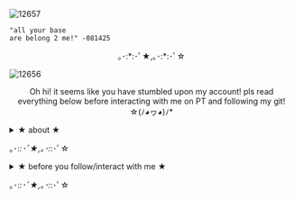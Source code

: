 ![12657](https://github.com/user-attachments/assets/df434e8f-1583-4769-a19e-e2865b5c2005)

```
"all your base
are belong 2 me!" -081425
```

<p align="center"> ｡･:*:･ﾟ★,｡･:*:･ﾟ☆
  
![12656](https://github.com/user-attachments/assets/278f3d69-b4ab-488a-a387-c4caf91be843)


<p align="center">Oh hi! it seems like you have stumbled upon my account! pls read everything below before interacting with me on PT and following my git! ☆(ﾉ◕ヮ◕)ﾉ*
  
<details>

<summary> ★ about ★ </summary>

![12602](https://github.com/user-attachments/assets/4f16b8cf-dc67-412a-958f-16e7024a1994)


☆ i usually go by the name, mari but you can also call me n7 if you want! you will usually see me on the forsaken area with my close friends: 

my pronouns are she/her but i don't mind being being called as they/them too (cause i usually use alot of male characters as my ponies in PT.) 

i am an artist/writer who's over 18 as well and i usually draw original characters most entirely.

i heavily kin 007n7 from forsaken. i'm also a yumejoshi (non-sharing mostly) and i also love canon x oc.

</details>

｡･:*:･ﾟ★,｡･:*:･ﾟ☆

<details>
  
<summary> ★ before you follow/interact with me ★ </summary>

![12603](https://github.com/user-attachments/assets/e5d0be08-bdca-47dc-9973-1eb67e2218e3)

☆ i'm a semi-verbal/non-verbal so i'll barely talk unless you're one of my close friends cause 

☆ i don't mind if you guys do some c+h with me 

i am an artist/writer who's over 18 as well and i usually draw original characters most entirely.

i heavily kin 007n7 from forsaken. i'm also a yumejoshi (non-sharing mostly) and i also love canon x oc.

</details>

｡･:*:･ﾟ★,｡･:*:･ﾟ☆
